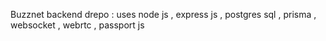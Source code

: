 Buzznet backend drepo :
uses node js  , express js , postgres sql , prisma , websocket , webrtc , passport js
